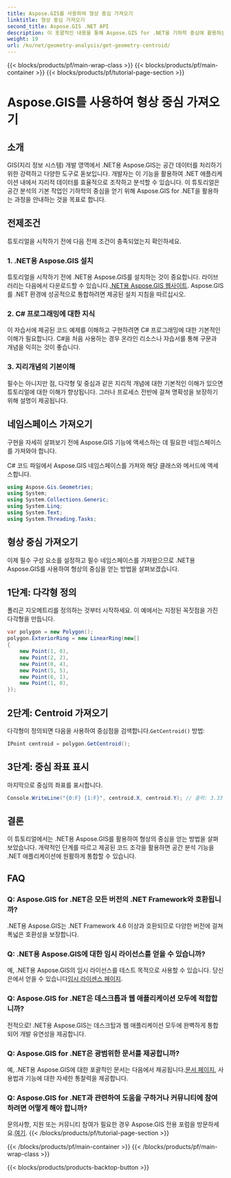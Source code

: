 ```yaml
---
title: Aspose.GIS를 사용하여 형상 중심 가져오기
linktitle: 형상 중심 가져오기
second_title: Aspose.GIS .NET API
description: 이 포괄적인 내용을 통해 Aspose.GIS for .NET을 기하학 중심에 활용하는 방법을 알아보세요. 공간 분석을 .NET 애플리케이션에 원활하게 통합하세요.
weight: 19
url: /ko/net/geometry-analysis/get-geometry-centroid/
---
```


{{< blocks/products/pf/main-wrap-class >}}
{{< blocks/products/pf/main-container >}}
{{< blocks/products/pf/tutorial-page-section >}}

# Aspose.GIS를 사용하여 형상 중심 가져오기

## 소개
GIS(지리 정보 시스템) 개발 영역에서 .NET용 Aspose.GIS는 공간 데이터를 처리하기 위한 강력하고 다양한 도구로 돋보입니다. 개발자는 이 기능을 활용하여 .NET 애플리케이션 내에서 지리적 데이터를 효율적으로 조작하고 분석할 수 있습니다. 이 튜토리얼은 공간 분석의 기본 작업인 기하학의 중심을 얻기 위해 Aspose.GIS for .NET을 활용하는 과정을 안내하는 것을 목표로 합니다.
## 전제조건
튜토리얼을 시작하기 전에 다음 전제 조건이 충족되었는지 확인하세요.
### 1. .NET용 Aspose.GIS 설치
 튜토리얼을 시작하기 전에 .NET용 Aspose.GIS를 설치하는 것이 중요합니다. 라이브러리는 다음에서 다운로드할 수 있습니다.[.NET용 Aspose.GIS 웹사이트](https://releases.aspose.com/gis/net/). Aspose.GIS를 .NET 환경에 성공적으로 통합하려면 제공된 설치 지침을 따르십시오.
### 2. C# 프로그래밍에 대한 지식
이 자습서에 제공된 코드 예제를 이해하고 구현하려면 C# 프로그래밍에 대한 기본적인 이해가 필요합니다. C#을 처음 사용하는 경우 온라인 리소스나 자습서를 통해 구문과 개념을 익히는 것이 좋습니다.
### 3. 지리개념의 기본이해
필수는 아니지만 점, 다각형 및 중심과 같은 지리적 개념에 대한 기본적인 이해가 있으면 튜토리얼에 대한 이해가 향상됩니다. 그러나 프로세스 전반에 걸쳐 명확성을 보장하기 위해 설명이 제공됩니다.

## 네임스페이스 가져오기
구현을 자세히 살펴보기 전에 Aspose.GIS 기능에 액세스하는 데 필요한 네임스페이스를 가져와야 합니다.

C# 코드 파일에서 Aspose.GIS 네임스페이스를 가져와 해당 클래스와 메서드에 액세스합니다.
```csharp
using Aspose.Gis.Geometries;
using System;
using System.Collections.Generic;
using System.Linq;
using System.Text;
using System.Threading.Tasks;
```
## 형상 중심 가져오기
이제 필수 구성 요소를 설정하고 필수 네임스페이스를 가져왔으므로 .NET용 Aspose.GIS를 사용하여 형상의 중심을 얻는 방법을 살펴보겠습니다.
## 1단계: 다각형 정의
폴리곤 지오메트리를 정의하는 것부터 시작하세요. 이 예에서는 지정된 꼭짓점을 가진 다각형을 만듭니다.
```csharp
var polygon = new Polygon();
polygon.ExteriorRing = new LinearRing(new[]
{
    new Point(1, 0),
    new Point(2, 2),
    new Point(0, 4),
    new Point(5, 5),
    new Point(6, 1),
    new Point(1, 0),
});
```
## 2단계: Centroid 가져오기
 다각형이 정의되면 다음을 사용하여 중심점을 검색합니다.`GetCentroid()` 방법:
```csharp
IPoint centroid = polygon.GetCentroid();
```
## 3단계: 중심 좌표 표시
마지막으로 중심의 좌표를 표시합니다.
```csharp
Console.WriteLine("{0:F} {1:F}", centroid.X, centroid.Y); // 출력: 3.33 2.58
```

## 결론
이 튜토리얼에서는 .NET용 Aspose.GIS를 활용하여 형상의 중심을 얻는 방법을 살펴보았습니다. 개략적인 단계를 따르고 제공된 코드 조각을 활용하면 공간 분석 기능을 .NET 애플리케이션에 원활하게 통합할 수 있습니다.
## FAQ
### Q: Aspose.GIS for .NET은 모든 버전의 .NET Framework와 호환됩니까?
.NET용 Aspose.GIS는 .NET Framework 4.6 이상과 호환되므로 다양한 버전에 걸쳐 폭넓은 호환성을 보장합니다.
### Q: .NET용 Aspose.GIS에 대한 임시 라이선스를 얻을 수 있습니까?
 예, .NET용 Aspose.GIS의 임시 라이선스를 테스트 목적으로 사용할 수 있습니다. 당신은에서 얻을 수 있습니다[임시 라이센스 페이지](https://purchase.aspose.com/temporary-license/).
### Q: Aspose.GIS for .NET은 데스크톱과 웹 애플리케이션 모두에 적합합니까?
전적으로! .NET용 Aspose.GIS는 데스크탑과 웹 애플리케이션 모두에 완벽하게 통합되어 개발 유연성을 제공합니다.
### Q: Aspose.GIS for .NET은 광범위한 문서를 제공합니까?
 예, .NET용 Aspose.GIS에 대한 포괄적인 문서는 다음에서 제공됩니다.[문서 페이지](https://reference.aspose.com/gis/net/), 사용법과 기능에 대한 자세한 통찰력을 제공합니다.
### Q: Aspose.GIS for .NET과 관련하여 도움을 구하거나 커뮤니티에 참여하려면 어떻게 해야 합니까?
 문의사항, 지원 또는 커뮤니티 참여가 필요한 경우 Aspose.GIS 전용 포럼을 방문하세요.[여기](https://forum.aspose.com/c/gis/33).
{{< /blocks/products/pf/tutorial-page-section >}}

{{< /blocks/products/pf/main-container >}}
{{< /blocks/products/pf/main-wrap-class >}}

{{< blocks/products/products-backtop-button >}}
